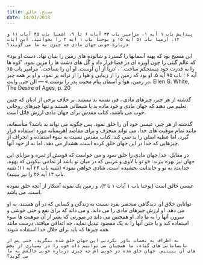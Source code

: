 ```yaml
---
title: مسیح، خالق
date: 14/01/2018
---
```


`پیدایش باب ۱ آیه ۱، مزامیر باب ۳۳ آیات ۶ تا ۹، اشعیا باب ۴۵ آیات ۱۱ و ۱۲، ارمیا باب ۵۱ آیه ۱۵ و یوحنا باب ۱ آیه ۳ را بخوانید. این آیات درباره خوبی جهان مادی چه چیزی به ما می گویند؟`

«این مسیح بود که پهنه آسمانها را گسترد و شالوده های زمین را بنیان نهاد. دست او بود که عالم گیتی را چون آویزه ای در فضا قرار داد و گُل های دشت ها را مزین نمود. ’کوه ها را به قدرت خود مستحکم ساخت.‘ ، ’دریا از آن اوست، او آن را بساخت.‘ مزامیر باب ۶۵ آیه ۶ ؛ باب ۹۵ آیه ۵. او بود که زمین را از زیبایی و هوا را از ترانه پر نمود. و او بر همه چیز در زمین، هوا و آسمان پیام محبت پدر را نوشت.» — الن جی. وایت، Ellen G. White, The Desire of Ages, p. 20

گذشته از هر چیز، چیزهای مادی ، فی نفسه بد نیستند. بر خلاف برخی از ادیان که چنین تعلیم می دهند که جهان مادی و خود ماده بد یا شیطانی هستند و تنها چیزهای روحانی خوب می باشند، کتاب مقدس برای جهان مادی ارزش قائل است.

گذشته از هر چیز، عیسی خود آن را خلق نمود. پس چگونه می تواند بد باشد؟ متأسفانه، مانند تمام موهبت های خدا، می تواند منحرف و برای مقاصد اهریمنانه مورد استفاده قرار گیرد، اما عطیه اصلی را بد نمی کند. کتاب مقدس نسبت به سوء استفاده و انحراف از چیزهایی که خدا در این جهان خلق کرده است، هشدار می دهد، اما نه از خود آنها.

در مقابل، خدا جهان مادی را خلق نمود و می خواست که قومش از ثمره و مزایای این جهان نیز بهره ببرند: «و تو با لاوی و غریبی که در میان تو باشد از تمامی نیکویی که یهوه، خدایت، به تو و خاندانت بخشیده است، شادی خواهی نمود» (تثنیه باب ۲۶ آیه ۱۱؛ تثنیه باب ۱۴ آیه ۲۶ را نیز ببینید).

عیسی خالق است (یوحنا باب ۱ آیات ۱ تا ۳)، و زمین یک نمونه آشکار از آنچه خلق نموده است، می باشد.

توانایی خلاق او، دیدگاهی منحصر بفرد نسبت به زندگی و کسانی که در آن هستند، به او می دهد. او ارزش چیزهای مادی را می داند، و می داند که برای نفع و حتی خوشی و سرور، آنها را به ما داد. او همچنین می داند در صورتی که بشر از آن موهبت ها سوء استفاده کند و یا حتی آنها را به یک مقصود تبدیل نماید، چه اتفاقی میافتد، درست مانند همه چیزها که باید برای جلال خدا استفاده شوند.

`به اطراف به نعمات باور نکردنی این جهان خلق شده بنگرید. حتی پس از نابسامانی های گناه، ما همچنان می توانیم ذات خوب را در بسیاری از بخش های آن ببینیم. جهان خلق شده در خوبی اش چه چیزی درباره خوبی خالقش به ما می گوید؟`